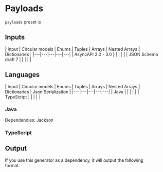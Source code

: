 # Payloads
`payloads` preset is 

## Inputs
| Input | Circular models | Enums | Tuples | Arrays | Nested Arrays | Dictionaries |
|---|---|---|---|---|
| AsyncAPI 2.0 - 3.0 |  |  |  |  |
| JSON Schema draft 7 |  |  |  |  |

## Languages

| Input | Circular models | Enums | Tuples | Arrays | Nested Arrays | Dictionaries | Json Serialization |
|---|---|---|---|---|
| Java |  |  |  |  |
| TypeScript |  |  |  |  |

### Java

Dependencies: Jackson

### TypeScript

## Output

If you use this generator as a dependency, it will output the following format.
